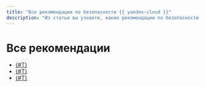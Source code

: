 ```yaml
---
title: "Все рекомендации по безопасности {{ yandex-cloud }}"
description: "Из статьи вы узнаете, какие рекомендации по безопасности применяются на платформе {{ yandex-cloud }}."
---
```


# Все рекомендации

* [{#T}](checklist.md)
* [{#T}](iaas-checklist.md)
* [{#T}](kubernetes.md)